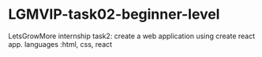 # LGMVIP-task02-beginner-level
LetsGrowMore internship task2: create a web application using create react app. languages :html, css, react
